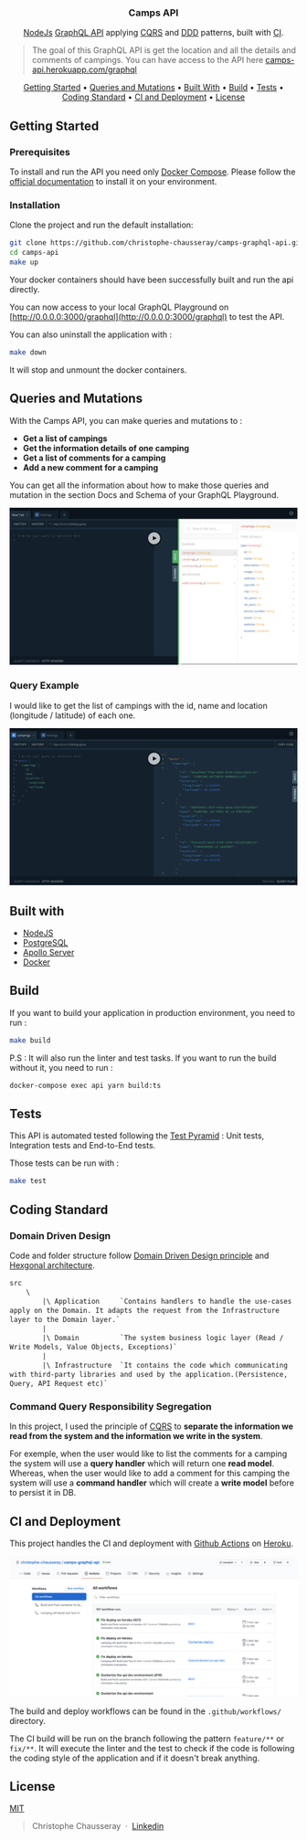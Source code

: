 <h3 align="center">
  Camps API
</h3>

<p align="center">
  <a href="https://nodejs.org/en/">NodeJs</a>
  <a href="https://graphql.org/">GraphQL API</a>
  applying <a href="https://martinfowler.com/bliki/CQRS.html">CQRS</a> and
  <a href="https://en.wikipedia.org/wiki/Domain-driven_design">DDD</a> patterns,
  built with <a href="https://en.wikipedia.org/wiki/Continuous_integration">CI</a>.
</p>

> The goal of this GraphQL API is get the location and all the details and comments of campings.
> You can have access to the API here [camps-api.herokuapp.com/graphql](https://camps-api.herokuapp.com/graphql)

<p align="center">
  <a href="#getting-started">Getting Started</a> •
  <a href="#queries-mutations">Queries and Mutations</a> •
  <a href="#built-with">Built With</a> •
  <a href="#build">Build</a> •
  <a href="#tests">Tests</a> •
  <a href="#coding-standard">Coding Standard</a> •
  <a href="#ci-and-deployment">CI and Deployment</a> •
  <a href="#license">License</a>
</p>

## <a name="getting-started"></a> Getting Started
### Prerequisites

To install and run the API you need only [Docker Compose](https://docs.docker.com/compose/).
Please follow the [official documentation](https://docs.docker.com/compose/install) to install it on your environment.

### Installation
Clone the project and run the default installation:

```bash
git clone https://github.com/christophe-chausseray/camps-graphql-api.git
cd camps-api
make up
```
Your docker containers should have been successfully built and run the api directly.

You can now access to your local GraphQL Playground on [http://0.0.0.0:3000/graphql](http://0.0.0.0:3000/graphql) to test the API.

You can also uninstall the application with :
```bash
make down
```
It will stop and unmount the docker containers.

## <a name="queries-mutations"></a> Queries and Mutations

With the Camps API, you can make queries and mutations to :
- **Get a list of campings**
- **Get the information details of one camping**
- **Get a list of comments for a camping**
- **Add a new comment for  a camping**

You can get all the information about how to make those queries and mutation in the section Docs and Schema of your GraphQL Playground.

![Docs section in Playground GraphQL](./documentation/images/docs-playground-graphql.png)

### Query Example

I would like to get the list of campings with the id, name and location (longitude / latitude) of each one.

![Query Example](./documentation/images/query-example.png)

## <a name="built-with"></a> Built with

- [NodeJS](https://nodejs.org/en/)
- [PostgreSQL](https://www.postgresql.org/)
- [Apollo Server](https://www.apollographql.com/docs/apollo-server/)
- [Docker](https://www.docker.com/)

## <a name="build"></a> Build

If you want to build your application in production environment, you need to run :
```bash
make build
```

P.S : It will also run the linter and test tasks. If you want to run the build without it, you need to run :
```bash
docker-compose exec api yarn build:ts
```

## <a name="tests"></a> Tests

This API is automated tested following the [Test Pyramid](https://martinfowler.com/articles/practical-test-pyramid.html) : Unit tests, Integration tests and End-to-End tests.

Those tests can be run with :
```bash
make test
```
## <a name="coding-standard"></a> Coding Standard

### Domain Driven Design

Code and folder structure follow [Domain Driven Design principle](https://martinfowler.com/bliki/DomainDrivenDesign.html) and [Hexgonal architecture](https://herbertograca.com/2019/06/05/reflecting-architecture-and-domain-in-code/).

    src
        \
            |\ Application     `Contains handlers to handle the use-cases apply on the Domain. It adapts the request from the Infrastructure layer to the Domain layer.`
            |
            |\ Domain          `The system business logic layer (Read / Write Models, Value Objects, Exceptions)`
            |
            |\ Infrastructure  `It contains the code which communicating with third-party libraries and used by the application.(Persistence, Query, API Request etc)`

### Command Query Responsibility Segregation

In this project, I used the principle of [CQRS](https://martinfowler.com/bliki/CQRS.html#:~:text=CQRS%20stands%20for%20Command%20Query,you%20use%20to%20read%20information.) to **separate the information we read from the system and the information we write in the system**.

For exemple, when the user would like to list the comments for a camping the system will use a **query handler** which will return one **read model**.
Whereas, when the user would like to add a comment for this camping the system will use a **command handler** which will create a **write model** before to persist it in DB.

## <a name="ci-and-deployment"></a> CI and Deployment

This project handles the CI and deployment with [Github Actions](https://github.com/features/actions) on [Heroku](https://www.heroku.com/).

![Github Actions](./documentation/images/github-actions.png)

The build and deploy workflows can be found in the `.github/workflows/` directory.

The CI build will be run on the branch following the pattern `feature/**` or `fix/**`.
It will execute the linter and the test to check if the code is following the coding style of the application and if it doesn't break anything.

## <a name="license"></a> License

[MIT](https://opensource.org/licenses/MIT)

> Christophe Chausseray &nbsp;&middot;&nbsp;
> [Linkedin](https://www.linkedin.com/in/christophe-chausseray-10672140/)


